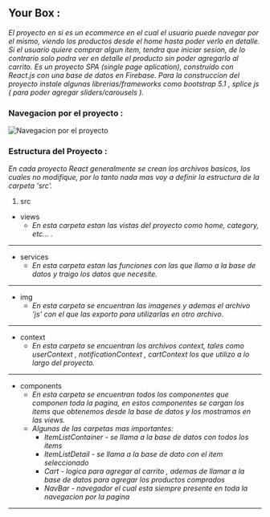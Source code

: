 ## Your Box :
_El proyecto en si es un ecommerce en el cual el usuario puede navegar por el mismo, viendo los productos desde el home hasta poder verlo en detalle. Si el usuario quiere comprar algun item, tendra que iniciar sesion, de lo contrario solo podra ver en detalle el producto sin poder agregarlo al carrito._ 
_Es un proyecto SPA (single page aplication), construido con React.js con una base de datos en Firebase._
_Para la construccion del proyecto instale algunas librerias/frameworks como bootstrap 5.1 , splice js ( para poder agregar sliders/carousels )._

### Navegacion por el proyecto :
![Navegacion por el proyecto](https://i.imgur.com/9S69QYy.gif)

### Estructura del Proyecto :

_En cada proyecto React generalmente se crean los archivos basicos, los cuales no modifique, por lo tanto nada mas voy a definir la estructura de la carpeta 'src'._

1. src
  * views
    * _En esta carpeta estan las vistas del proyecto como home, category, etc... ._
***
  * services
     * _En esta carpeta estan las funciones con las que llamo a la base de datos y traigo los datos que necesite._
***
  * img
    * _En esta carpeta se encuentran las imagenes y ademas el archivo 'js' con el que las exporto para utilizarlas en otro archivo._
  ***
  * context
    *  _En esta carpeta se encuentran los archivos context, tales como userContext , notificationContext , cartContext los que utilizo a lo largo del proyecto._
  ***
  * components
    *  _En esta carpeta se encuentran todos los componentes que componen toda la pagina, en estos componentes se cargan los items que obtenemos desde la base de datos y los mostramos en las views._
    * _Algunas de las carpetas mas importantes:_
       *  _ItemListContainer - se llama a la base de datos con todos los items_
       *  _ItemListDetail - se llama a la base de dato con el item seleccionado_
       *  _Cart - logica para agregar al carrito , ademas de llamar a la base de datos para agregar los productos comprados_
       *  _NavBar - navegador el cual esta siempre presente en toda la navegacion por la pagina_
  ***